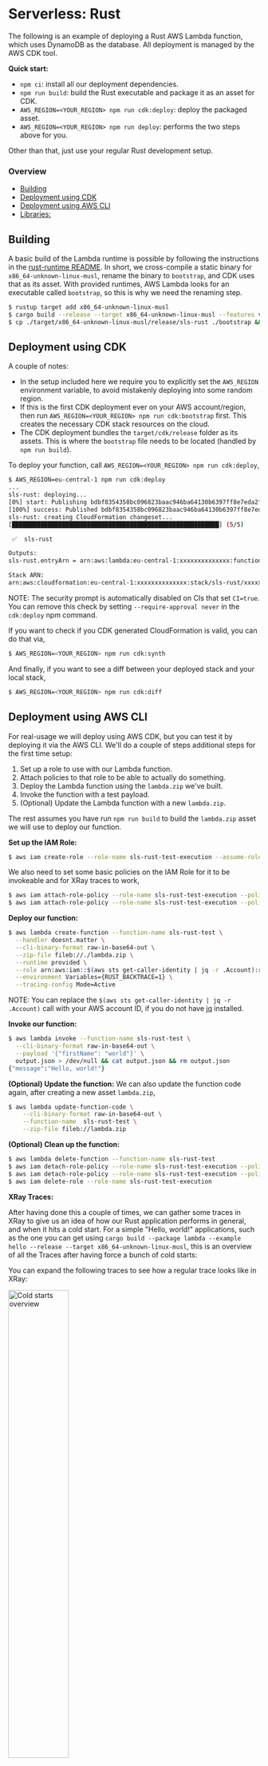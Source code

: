 # Serverless: Rust
The following is an example of deploying a Rust AWS Lambda function, which uses DynamoDB as the database. All deployment is managed by the AWS CDK tool.

**Quick start:**

- `npm ci`: install all our deployment dependencies.
- `npm run build`: build the Rust executable and package it as an asset for CDK.
- `AWS_REGION=<YOUR_REGION> npm run cdk:deploy`: deploy the packaged asset.
- `AWS_REGION=<YOUR_REGION> npm run deploy`: performs the two steps above for you.

Other than that, just use your regular Rust development setup.

### Overview

- [Building](#building)
- [Deployment using CDK](#deployment-using-cdk)
- [Deployment using AWS CLI](#deployment-using-aws-cli)
- [Libraries:](#libraries)

## Building
A basic build of the Lambda runtime is possible by following the instructions in the [rust-runtime README](https://github.com/awslabs/aws-lambda-rust-runtime/blob/5d50e1ca29b20fccaf85074a6904fa4b6ece4f05/README.md#aws-cli). In short, we cross-compile a static binary for `x86_64-unknown-linux-musl`, rename the binary to `bootstrap`, and CDK uses that as its asset. With provided runtimes, AWS Lambda looks for an executable called `bootstrap`, so this is why we need the renaming step.

```bash
$ rustup target add x86_64-unknown-linux-musl
$ cargo build --release --target x86_64-unknown-linux-musl --features vendored
$ cp ./target/x86_64-unknown-linux-musl/release/sls-rust ./bootstrap && zip lambda.zip bootstrap && rm bootstrap
```

## Deployment using CDK
A couple of notes:

- In the setup included here we require you to explicitly set the `AWS_REGION` environment variable, to avoid mistakenly deploying into some random region.
- If this is the first CDK deployment ever on your AWS account/region, then run `AWS_REGION=<YOUR_REGION> npm run cdk:bootstrap` first. This creates the necessary CDK stack resources on the cloud.
- The CDK deployment bundles the `target/cdk/release` folder as its assets. This is where the `bootstrap` file needs to be located (handled by `npm run build`).

To deploy your function, call `AWS_REGION=<YOUR_REGION> npm run cdk:deploy`,

```bash
$ AWS_REGION=eu-central-1 npm run cdk:deploy
...
sls-rust: deploying...
[0%] start: Publishing bdbf8354358bc096823baac946ba64130b6397ff8e7eda2f18d782810e158c39:current
[100%] success: Published bdbf8354358bc096823baac946ba64130b6397ff8e7eda2f18d782810e158c39:current
sls-rust: creating CloudFormation changeset...
[██████████████████████████████████████████████████████████] (5/5)

 ✅  sls-rust

Outputs:
sls-rust.entryArn = arn:aws:lambda:eu-central-1:xxxxxxxxxxxxxx:function:sls-rust-main

Stack ARN:
arn:aws:cloudformation:eu-central-1:xxxxxxxxxxxxxx:stack/sls-rust/xxxxxx-xxxx-xxxx-xxxx-xxxxxxxxxx
```

NOTE: The security prompt is automatically disabled on CIs that set `CI=true`. You can remove this check by setting `--require-approval never` in the `cdk:deploy` npm command.

If you want to check if you CDK generated CloudFormation is valid, you can do that via,

```bash
$ AWS_REGION=<YOUR_REGION> npm run cdk:synth
```

And finally, if you want to see a diff between your deployed stack and your local stack,

```bash
$ AWS_REGION=<YOUR_REGION> npm run cdk:diff
```


## Deployment using AWS CLI
For real-usage we will deploy using AWS CDK, but you can test it by deploying it via the AWS CLI. We'll do a couple of steps additional steps for the first time setup:

1. Set up a role to use with our Lambda function.
2. Attach policies to that role to be able to actually do something.
3. Deploy the Lambda function using the `lambda.zip` we've built.
4. Invoke the function with a test payload.
5. (Optional) Update the Lambda function with a new `lambda.zip`.

The rest assumes you have run `npm run build` to build the `lambda.zip` asset we will use to deploy our function.

**Set up the IAM Role:**
```bash
$ aws iam create-role --role-name sls-rust-test-execution --assume-role-policy-document '{"Version": "2012-10-17","Statement": [{ "Effect": "Allow", "Principal": {"Service": "lambda.amazonaws.com"}, "Action": "sts:AssumeRole"}]}'
```

We also need to set some basic policies on the IAM Role for it to be invokeable and for XRay traces to work,
```bash
$ aws iam attach-role-policy --role-name sls-rust-test-execution --policy-arn arn:aws:iam::aws:policy/service-role/AWSLambdaBasicExecutionRole
$ aws iam attach-role-policy --role-name sls-rust-test-execution --policy-arn arn:aws:iam::aws:policy/AWSXRayDaemonWriteAccess
```

**Deploy our function:**
```bash
$ aws lambda create-function --function-name sls-rust-test \
  --handler doesnt.matter \
  --cli-binary-format raw-in-base64-out \
  --zip-file fileb://./lambda.zip \
  --runtime provided \
  --role arn:aws:iam::$(aws sts get-caller-identity | jq -r .Account):role/sls-rust-test-execution \
  --environment Variables={RUST_BACKTRACE=1} \
  --tracing-config Mode=Active
```

NOTE: You can replace the `$(aws sts get-caller-identity | jq -r .Account)` call with your AWS account ID, if you do not have [jq](https://stedolan.github.io/jq/) installed.

**Invoke our function:**
```bash
$ aws lambda invoke --function-name sls-rust-test \
  --cli-binary-format raw-in-base64-out \
  --payload '{"firstName": "world"}' \
  output.json > /dev/null && cat output.json && rm output.json
{"message":"Hello, world!"}
```

**(Optional) Update the function:**
We can also update the function code again, after creating a new asset `lambda.zip`,

```bash
$ aws lambda update-function-code \
    --cli-binary-format raw-in-base64-out \
    --function-name  sls-rust-test \
    --zip-file fileb://lambda.zip
```

**(Optional) Clean up the function:**

```bash
$ aws lambda delete-function --function-name sls-rust-test
$ aws iam detach-role-policy --role-name sls-rust-test-execution --policy-arn arn:aws:iam::aws:policy/service-role/AWSLambdaBasicExecutionRole
$ aws iam detach-role-policy --role-name sls-rust-test-execution --policy-arn arn:aws:iam::aws:policy/AWSXRayDaemonWriteAccess
$ aws iam delete-role --role-name sls-rust-test-execution
```

**XRay Traces:**

After having done this a couple of times, we can gather some traces in XRay to give us an idea of how our Rust application performs in general, and when it hits a cold start. For a simple "Hello, world!" applications, such as the one you can get using `cargo build --package lambda --example hello --release --target x86_64-unknown-linux-musl`, this is an overview of all the Traces after having force a bunch of cold starts:


You can expand the following traces to see how a regular trace looks like in XRay:

<a href="https://codetalk.io/resources/images/serverless-rust-cold-starts-overview.png" target="_blank" rel="noopener noreferrer"><img src="https://codetalk.io/resources/images/serverless-rust-cold-starts-overview.thumbnail.png" loading="lazy" alt="Cold starts overview" title="Cold starts overview" style="margin-right: 1%; width: 49%;" /></a>


## Naming convention

A couple of names need to be in sync:

- The stack name is specified in the `deployment/bin/stack.ts` file, in the `STACK_NAME` variable.
- The `name` field in the `package.json` is used to target the correct stack and should match `STACK_NAME`.

## Libraries
We are using a couple of libraries, in various state of maturity/release:

- The master branch of [aws-lambda-rust-runtime](https://github.com/awslabs/aws-lambda-rust-runtime) pending on [#216](https://github.com/awslabs/aws-lambda-rust-runtime/issues/216) ([README from PR](https://github.com/awslabs/aws-lambda-rust-runtime/blob/5d50e1ca29b20fccaf85074a6904fa4b6ece4f05/README.md)) to be finalised for official async/await support.
  - To statically build you might also need OpenSSL development headers, but we let the [openssl-sys package manage that](https://github.com/sfackler/rust-openssl/issues/980) for us with a `openssl-sys/vendored`.
  - We will need the musl tools, which we use instead of glibc, via `apt-get install musl-tools` for Ubuntu or `brew tap SergioBenitez/osxct && brew install FiloSottile/musl-cross/musl-cross` for macOS.
  - We need zip to create our deployment package, `apt-get install zip`.
- [Rusoto](https://github.com/rusoto/rusoto) for talking with the AWS SDK. It recently landed official async/await support.
- [dynomite]() for ergonomic DynamoDB interactions.
- [aws-cdk](https://docs.aws.amazon.com/cdk/latest/guide/home.html) for deploying to AWS, using CloudFormation under-the-hood. We'll use their support for [Custom Runtimes](https://docs.aws.amazon.com/cdk/api/latest/docs/aws-lambda-readme.html).
- The [aws-cdk fork](https://github.com/localstack/aws-cdk) of [localstack](https://github.com/localstack/localstack) for a local development setup.
- [cargo watch](https://github.com/passcod/cargo-watch) so we can develop using `cargo watch`, installable via `cargo install cargo-watch`.
